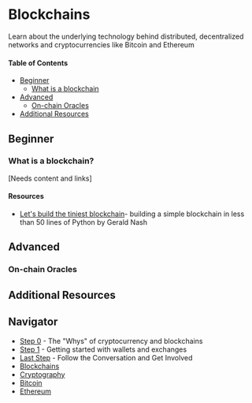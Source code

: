 # Blockchains
Learn about the underlying technology behind distributed, decentralized networks and cryptocurrencies like Bitcoin and Ethereum

#### Table of Contents
- [Beginner](#beginner)
  - [What is a blockchain](#what-is-a-blockchain)
- [Advanced](#advanced)
  - [On-chain Oracles](#on-chain-oracles)
- [Additional Resources](#additional-resources)

## Beginner
### What is a blockchain?
[Needs content and links]

#### Resources
- [Let's build the tiniest blockchain](https://medium.com/crypto-currently/lets-build-the-tiniest-blockchain-e70965a248b)- building a simple blockchain in less than 50 lines of Python by Gerald Nash


## Advanced
### On-chain Oracles

## Additional Resources

## Navigator
- [Step 0](./step0.md) - The "Whys" of cryptocurrency and blockchains
- [Step 1](./step1.md) - Getting started with wallets and exchanges
- [Last Step](./last-step.md) - Follow the Conversation and Get Involved
- [Blockchains](./blockchains/blockchains.md)
- [Cryptography](./cryptography/introduction.md)
- [Bitcoin](./bitcoin/introduction.md)
- [Ethereum](./ethereum/introduction.md)
